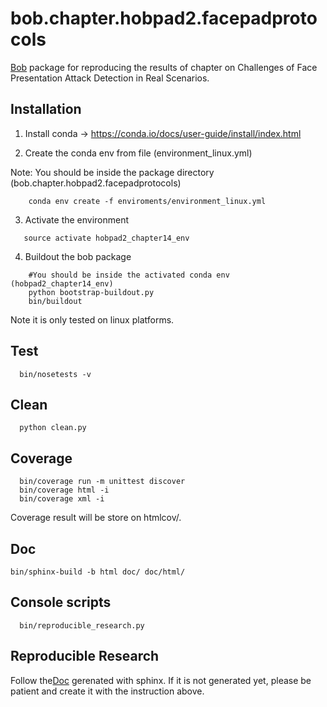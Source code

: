 # bob.chapter.hobpad2.facepadprotocols
 
[Bob](https://www.idiap.ch/software/bob/) package for reproducing the results of chapter on Challenges of Face Presentation Attack Detection in Real Scenarios.


## Installation

1. Install conda -> https://conda.io/docs/user-guide/install/index.html

2. Create the conda env from file (environment_linux.yml)

Note: You should be inside the package directory (bob.chapter.hobpad2.facepadprotocols)

~~~
    conda env create -f enviroments/environment_linux.yml
~~~

3. Activate the environment

~~~
   source activate hobpad2_chapter14_env
~~~

4. Buildout the bob package

~~~
    #You should be inside the activated conda env (hobpad2_chapter14_env)
    python bootstrap-buildout.py
    bin/buildout
~~~

Note it is only tested on linux platforms.

## Test

~~~
  bin/nosetests -v
~~~


## Clean

~~~
  python clean.py
~~~

## Coverage

~~~  
  bin/coverage run -m unittest discover
  bin/coverage html -i
  bin/coverage xml -i
~~~

Coverage result will be store on htmlcov/.

## Doc

~~~
bin/sphinx-build -b html doc/ doc/html/
~~~


## Console scripts

~~~
  bin/reproducible_research.py
~~~

## Reproducible Research

Follow the[Doc](https://gradiant.github.io/bob.chapter.hobpad2.facepadprotocols/) gerenated with sphinx. If it is not generated yet, please be patient and create it with the instruction above. 

